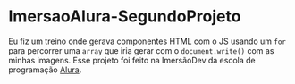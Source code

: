 # ImersaoAlura-SegundoProjeto

Eu fiz um treino onde gerava componentes HTML com o JS usando um `for` para percorrer uma `array` que iria gerar com o `document.write()` com as minhas imagens.
Esse projeto foi feito na ImersãoDev da escola de programação [Alura](https://www.alura.com.br).
